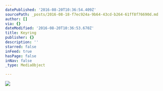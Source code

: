 ```yaml
---
datePublished: '2016-08-20T10:36:54.409Z'
sourcePath: _posts/2016-08-18-f7ec924a-9b64-43cd-b264-61ff8f76690d.md
author: []
via: {}
dateModified: '2016-08-20T10:36:53.670Z'
title: Keyring
publisher: {}
description: ''
starred: false
inFeed: true
hasPage: false
inNav: false
_type: MediaObject

---
```

![](https://the-grid-user-content.s3-us-west-2.amazonaws.com/712815d2-a0b3-465f-a084-830734ccda5e.jpg)